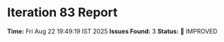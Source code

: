 # Iteration 83 Report
**Time:** Fri Aug 22 19:49:19 IST 2025
**Issues Found:** 3
**Status:** 🔧 IMPROVED
